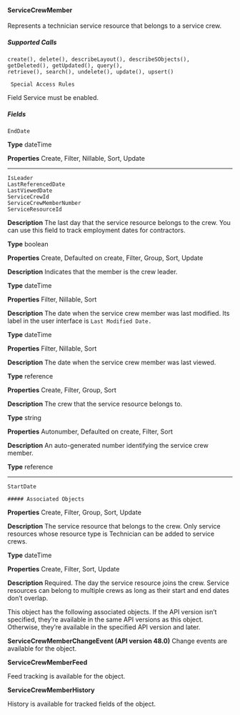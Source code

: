 #### ServiceCrewMember

Represents a technician service resource that belongs to a service crew.

##### Supported Calls
```
create(), delete(), describeLayout(), describeSObjects(), getDeleted(), getUpdated(), query(),
retrieve(), search(), undelete(), update(), upsert()

 Special Access Rules

```
Field Service must be enabled.

##### Fields

```
EndDate

```

**Type**
dateTime

**Properties**
Create, Filter, Nillable, Sort, Update


-----

```
IsLeader
LastReferencedDate
LastViewedDate
ServiceCrewId
ServiceCrewMemberNumber
ServiceResourceId

```

**Description**
The last day that the service resource belongs to the crew. You can use this field
to track employment dates for contractors.

**Type**
boolean

**Properties**
Create, Defaulted on create, Filter, Group, Sort, Update

**Description**
Indicates that the member is the crew leader.

**Type**
dateTime

**Properties**
Filter, Nillable, Sort

**Description**
The date when the service crew member was last modified. Its label in the user
interface is `Last Modified Date.`

**Type**
dateTime

**Properties**
Filter, Nillable, Sort

**Description**
The date when the service crew member was last viewed.

**Type**
reference

**Properties**
Create, Filter, Group, Sort

**Description**
The crew that the service resource belongs to.

**Type**
string

**Properties**
Autonumber, Defaulted on create, Filter, Sort

**Description**
An auto-generated number identifying the service crew member.

**Type**
reference


-----

```
StartDate

##### Associated Objects

```

**Properties**
Create, Filter, Group, Sort, Update

**Description**
The service resource that belongs to the crew. Only service resources whose
resource type is Technician can be added to service crews.

**Type**
dateTime

**Properties**
Create, Filter, Sort, Update

**Description**
Required. The day the service resource joins the crew. Service resources can
belong to multiple crews as long as their start and end dates don’t overlap.


This object has the following associated objects. If the API version isn’t specified, they’re available in the same API versions as this object.
Otherwise, they’re available in the specified API version and later.

**ServiceCrewMemberChangeEvent (API version 48.0)**
Change events are available for the object.

**ServiceCrewMemberFeed**

Feed tracking is available for the object.

**ServiceCrewMemberHistory**

History is available for tracked fields of the object.
